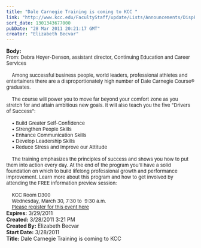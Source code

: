 ```yaml
---
title: "Dale Carnegie Training is coming to KCC "
link: "http://www.kcc.edu/FacultyStaff/update/Lists/Announcements/DispForm.aspx?ID=186"
sort_date: 1301343677000
pubDate: "28 Mar 2011 20:21:17 GMT"
creator: "Elizabeth Becvar"
---
```


<div><b>Body:</b> <div class=ExternalClass87ABCA833BEC41ECA64007E38EEA2F3E><div><font size=2>From: Debra Hoyer-Denson, assistant director, Continuing Education and Career Services<br> <br>    Among successful business people, world leaders, professional athletes and entertainers there are a disproportionately high number of Dale Carnegie Course® graduates. </font></div><font size=2>
<div><br>    The course will power you to move far beyond your comfort zone as you stretch for and attain ambitious new goals. It will also teach you the five &quot;Drivers of Success&quot;: </div>
<div><br>    • Build Greater Self-Confidence <br>    • Strengthen People Skills <br>    • Enhance Communication Skills <br>    • Develop Leadership Skills <br>    • Reduce Stress and Improve our Attitude </div>
<div><br>    The training emphasizes the principles of success and shows you how to put them into action every day. At the end of the program you'll have a solid foundation on which to build lifelong professional growth and performance improvement. Learn more about this program and how to get involved by attending the FREE information preview session: </div>
<div><br>    KCC Room D300<br>    Wednesday, March 30, 7:30 to  9:30 a.m.<br>    <a href="http://www.chicago.dalecarnegie.com/local_courses_desc.jsp?cCode=CDDFC">Please register for this event here</a></font></div></div></div>
<div><b>Expires:</b> 3/29/2011</div>
<div><b>Created:</b> 3/28/2011 3:21 PM</div>
<div><b>Created By:</b> Elizabeth Becvar</div>
<div><b>Start Date:</b> 3/28/2011</div>
<div><b>Title:</b> Dale Carnegie Training is coming to KCC </div>
